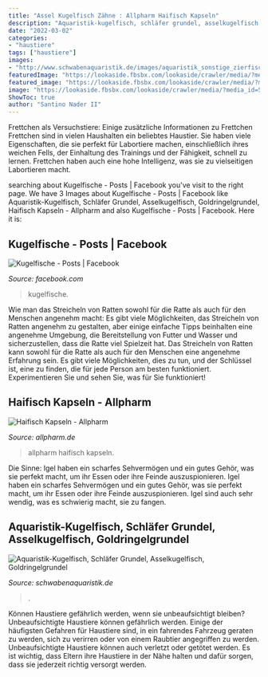 ```yaml
---
title: "Assel Kugelfisch Zähne : Allpharm Haifisch Kapseln"
description: "Aquaristik-kugelfisch, schläfer grundel, asselkugelfisch, goldringelgrundel"
date: "2022-03-02"
categories:
- "haustiere"
tags: ["haustiere"]
images:
- "http://www.schwabenaquaristik.de/images/aquaristik_sonstige_zierfische/Schlaefer_Grundel-Allomogurnda_nesolepis_1.jpg"
featuredImage: "https://lookaside.fbsbx.com/lookaside/crawler/media/?media_id=559114067882250"
featured_image: "https://lookaside.fbsbx.com/lookaside/crawler/media/?media_id=559114067882250"
image: "https://lookaside.fbsbx.com/lookaside/crawler/media/?media_id=559114067882250"
ShowToc: true
author: "Santino Nader II"
---
```



Frettchen als Versuchstiere: Einige zusätzliche Informationen zu Frettchen
Frettchen sind in vielen Haushalten ein beliebtes Haustier. Sie haben viele Eigenschaften, die sie perfekt für Labortiere machen, einschließlich ihres weichen Fells, der Einhaltung des Trainings und der Fähigkeit, schnell zu lernen. Frettchen haben auch eine hohe Intelligenz, was sie zu vielseitigen Labortieren macht.

	

		
searching about Kugelfische - Posts | Facebook you've visit to the right page. We have 3 Images about Kugelfische - Posts | Facebook like Aquaristik-Kugelfisch, Schläfer Grundel, Asselkugelfisch, Goldringelgrundel, Haifisch Kapseln - Allpharm and also Kugelfische - Posts | Facebook. Here it is:
		
    
## Kugelfische - Posts | Facebook

<img loading=lazy src="https://lookaside.fbsbx.com/lookaside/crawler/media/?media_id=559114067882250" onerror="this.onerror=null;this.src='https://tse4.mm.bing.net/th?id=OIP.MzXACzhPL1ak6_RPUA2AZAHaFj&amp;pid=15.1';" alt="Kugelfische - Posts | Facebook">

_Source: facebook.com_

>kugelfische. 

	

Wie man das Streicheln von Ratten sowohl für die Ratte als auch für den Menschen angenehm macht: Es gibt viele Möglichkeiten, das Streicheln von Ratten angenehm zu gestalten, aber einige einfache Tipps beinhalten eine angenehme Umgebung, die Bereitstellung von Futter und Wasser und sicherzustellen, dass die Ratte viel Spielzeit hat.
Das Streicheln von Ratten kann sowohl für die Ratte als auch für den Menschen eine angenehme Erfahrung sein. Es gibt viele Möglichkeiten, dies zu tun, und der Schlüssel ist, eine zu finden, die für jede Person am besten funktioniert. Experimentieren Sie und sehen Sie, was für Sie funktioniert!

    
## Haifisch Kapseln - Allpharm

<img loading=lazy src="https://allpharm.de/wp-content/uploads/2014/09/BIG_HaifischKnorpelKapseln60_PZN_06605833_V4.png" onerror="this.onerror=null;this.src='https://tse3.mm.bing.net/th?id=OIP.jG9fMDT7R79_oWF2-lWBDgHaHa&amp;pid=15.1';" alt="Haifisch Kapseln - Allpharm">

_Source: allpharm.de_

>allpharm haifisch kapseln. 

	

Die Sinne: Igel haben ein scharfes Sehvermögen und ein gutes Gehör, was sie perfekt macht, um ihr Essen oder ihre Feinde auszuspionieren.
Igel haben ein scharfes Sehvermögen und ein gutes Gehör, was sie perfekt macht, um ihr Essen oder ihre Feinde auszuspionieren. Igel sind auch sehr wendig, was es schwierig macht, sie zu fangen.

    
## Aquaristik-Kugelfisch, Schläfer Grundel, Asselkugelfisch, Goldringelgrundel

<img loading=lazy src="http://www.schwabenaquaristik.de/images/aquaristik_sonstige_zierfische/Schlaefer_Grundel-Allomogurnda_nesolepis_1.jpg" onerror="this.onerror=null;this.src='https://tse4.mm.bing.net/th?id=OIP.6IWUbprhVs6ex45ddhyKBQHaEl&amp;pid=15.1';" alt="Aquaristik-Kugelfisch, Schläfer Grundel, Asselkugelfisch, Goldringelgrundel">

_Source: schwabenaquaristik.de_

>. 

	

Können Haustiere gefährlich werden, wenn sie unbeaufsichtigt bleiben?
Unbeaufsichtigte Haustiere können gefährlich werden. Einige der häufigsten Gefahren für Haustiere sind, in ein fahrendes Fahrzeug geraten zu werden, sich zu verirren oder von einem Raubtier angegriffen zu werden. Unbeaufsichtigte Haustiere können auch verletzt oder getötet werden. Es ist wichtig, dass Eltern ihre Haustiere in der Nähe halten und dafür sorgen, dass sie jederzeit richtig versorgt werden.

